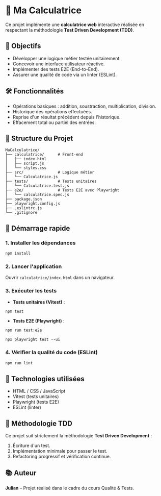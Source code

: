 # 🚀 Ma Calculatrice

Ce projet implémente une **calculatrice web** interactive réalisée en respectant la méthodologie **Test Driven Development (TDD)**.

## 🎯 Objectifs

- Développer une logique métier testée unitairement.
- Concevoir une interface utilisateur réactive.
- Implémenter des tests E2E (End-to-End).
- Assurer une qualité de code via un linter (ESLint).

## 🛠️ Fonctionnalités

- Opérations basiques : addition, soustraction, multiplication, division.
- Historique des opérations effectuées.
- Reprise d'un résultat précédent depuis l'historique.
- Effacement total ou partiel des entrées.

## 🧱 Structure du Projet

```
MaCalculatrice/
├── calculatrice/      # Front-end
│   ├── index.html
│   ├── script.js
│   └── styles.css
├── src/               # Logique métier
│   └── Calculatrice.js
├── tests/             # Tests unitaires
│   └── Calculatrice.test.js
├── e2e/               # Tests E2E avec Playwright
│   └── calculatrice.spec.js
├── package.json
├── playwright.config.js
├── .eslintrc.js
└── .gitignore
```

## 🚦 Démarrage rapide

### 1. Installer les dépendances

```bash
npm install
```

### 2. Lancer l'application

Ouvrir `calculatrice/index.html` dans un navigateur.

### 3. Exécuter les tests

- **Tests unitaires (Vitest)** :

```bash
npm test
```

- **Tests E2E (Playwright)** :

```bash
npm run test:e2e
```
```
npx playwright test --ui
```

### 4. Vérifier la qualité du code (ESLint)

```bash
npm run lint
```

## 🧪 Technologies utilisées

- HTML / CSS / JavaScript
- Vitest (tests unitaires)
- Playwright (tests E2E)
- ESLint (linter)

## 📌 Méthodologie TDD

Ce projet suit strictement la méthodologie **Test Driven Development** :

1. Écriture d'un test.
2. Implémentation minimale pour passer le test.
3. Refactoring progressif et vérification continue.

## 📚 Auteur

**Julian** – Projet réalisé dans le cadre du cours Qualité & Tests.